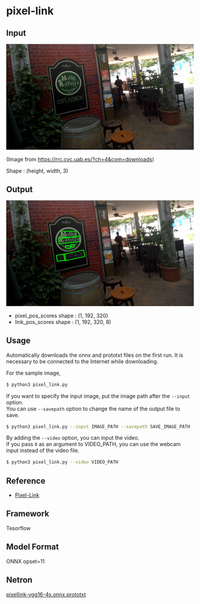 # pixel-link

## Input

![Input](img_249.jpg)

(Image from https://rrc.cvc.uab.es/?ch=4&com=downloads)

Shape : (height, width, 3)  

## Output

![Output](output.png)

- pixel_pos_scores shape : (1, 192, 320)
- link_pos_scores shape : (1, 192, 320, 8)

## Usage
Automatically downloads the onnx and prototxt files on the first run.
It is necessary to be connected to the Internet while downloading.

For the sample image,
``` bash
$ python3 pixel_link.py
```

If you want to specify the input image, put the image path after the `--input` option.  
You can use `--savepath` option to change the name of the output file to save.
```bash
$ python3 pixel_link.py --input IMAGE_PATH --savepath SAVE_IMAGE_PATH
```

By adding the `--video` option, you can input the video.   
If you pass `0` as an argument to VIDEO_PATH, you can use the webcam input instead of the video file.
```bash
$ python3 pixel_link.py --video VIDEO_PATH
```

## Reference

- [Pixel-Link](https://github.com/ZJULearning/pixel_link)

## Framework

Tesorflow

## Model Format

ONNX opset=11

## Netron

[pixellink-vgg16-4s.onnx.prototxt](https://netron.app/?url=https://storage.googleapis.com/ailia-models/pixel-link/pixellink-vgg16-4s.onnx.prototxt)
